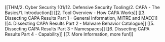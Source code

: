 [[THM/2. Cyber Security 101/12. Defensive Security Tooling/2. CAPA - The Basics/1. Introduction]]
[[2. Tool Overview - How CAPA Works]]
[[3. Dissecting CAPA Results Part 1 - General Information, MITRE and MAEC]]
[[4. Dissecting CAPA Results Part 2 - Malware Behavior Catalogue]]
[[5. Dissecting CAPA Results Part 3 - Namespaces]]
[[6. Dissecting CAPA Results Part 4 - Capability]]
[[7. More Information, more fun!]]

